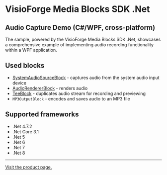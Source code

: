 ﻿# VisioForge Media Blocks SDK .Net

## Audio Capture Demo (C#/WPF, cross-platform)

The sample, powered by the VisioForge Media Blocks SDK .Net, showcases a comprehensive example of implementing audio recording functionality within a WPF application.

## Used blocks

- [SystemAudioSourceBlock](https://www.visioforge.com/help/docs/dotnet/mediablocks/Sources/SystemAudioSourceBlock/) - captures audio from the system audio input device
- [AudioRendererBlock](https://www.visioforge.com/help/docs/dotnet/mediablocks/AudioRendering/) - renders audio
- [TeeBlock](https://www.visioforge.com/help/docs/dotnet/mediablocks/Special/TeeBlock/) - duplicates audio stream for recording and previewing
- `MP3OutputBlock` - encodes and saves audio to an MP3 file

## Supported frameworks

* .Net 4.7.2
* .Net Core 3.1
* .Net 5
* .Net 6
* .Net 7
* .Net 8

---

[Visit the product page.](https://www.visioforge.com/media-blocks-sdk-net)
